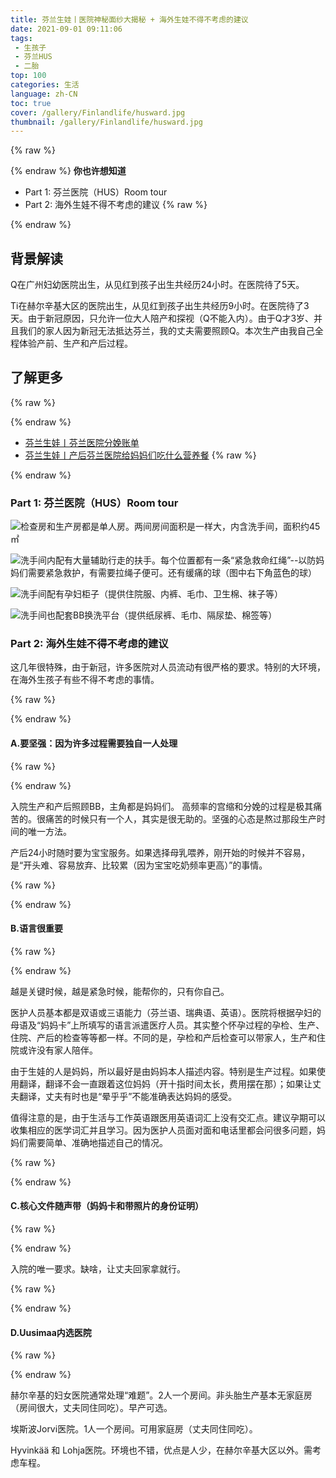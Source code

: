 ```yaml
---
title: 芬兰生娃丨医院神秘面纱大揭秘 + 海外生娃不得不考虑的建议
date: 2021-09-01 09:11:06
tags: 
 - 生孩子
 - 芬兰HUS
 - 二胎
top: 100
categories: 生活
language: zh-CN
toc: true
cover: /gallery/Finlandlife/husward.jpg
thumbnail: /gallery/Finlandlife/husward.jpg
---
```


{% raw %}<article class="message is-info"><div class="message-body">{% endraw %}
**你也许想知道**
* Part 1: 芬兰医院（HUS）Room tour
* Part 2: 海外生娃不得不考虑的建议
{% raw %}</div></article>{% endraw %}

<!-- more -->
## 背景解读

Q在广州妇幼医院出生，从见红到孩子出生共经历24小时。在医院待了5天。

Ti在赫尔辛基大区的医院出生，从见红到孩子出生共经历9小时。在医院待了3天。由于新冠原因，只允许一位大人陪产和探视（Q不能入内）。由于Q才3岁、并且我们的家人因为新冠无法抵达芬兰，我的丈夫需要照顾Q。本次生产由我自己全程体验产前、生产和产后过程。

## 了解更多

{% raw %}<article class="message is-info"><div class="message-body">{% endraw %}
* [芬兰生娃丨芬兰医院分娩账单](https://qtimom.com/2021/09/03/Finlandlife/%E5%8C%BB%E9%99%A2%E8%B4%A6%E5%8D%95%E5%88%B0%E4%BA%86/)
* [芬兰生娃丨产后芬兰医院给妈妈们吃什么营养餐](https://qtimom.com/2021/09/06/Finlandlife/%E4%BA%A7%E5%90%8E%E8%8A%AC%E5%85%B0%E5%8C%BB%E9%99%A2%E7%BB%99%E5%A6%88%E5%A6%88%E4%BB%AC%E5%90%83%E4%BB%80%E4%B9%88%E8%90%A5%E5%85%BB%E9%A4%90/)
{% raw %}</div></article>{% endraw %}

### Part 1: 芬兰医院（HUS）Room tour

![检查房和生产房都是单人房。两间房间面积是一样大，内含洗手间，面积约45㎡](https://res.cloudinary.com/dtyie1sma/image/upload/v1630924945/HUSTi/20210815_161504_%E5%89%AF%E6%9C%AC_oybemo.jpg)

![洗手间内配有大量辅助行走的扶手。每个位置都有一条“紧急救命红绳”--以防妈妈们需要紧急救护，有需要拉绳子便可。还有缓痛的球（图中右下角蓝色的球）](https://res.cloudinary.com/dtyie1sma/image/upload/v1630924824/HUSTi/20210815_161431_qftegk.jpg)


![洗手间配有孕妇柜子（提供住院服、内裤、毛巾、卫生棉、袜子等）](https://res.cloudinary.com/dtyie1sma/image/upload/v1630937274/HUSTi/20210815_195341_%E5%89%AF%E6%9C%AC_snuvjv.jpg)

![洗手间也配套BB换洗平台（提供纸尿裤、毛巾、隔尿垫、棉签等）](https://res.cloudinary.com/dtyie1sma/image/upload/v1630937274/HUSTi/20210815_195421_%E5%89%AF%E6%9C%AC_vlkcd9.jpg)

### Part 2: 海外生娃不得不考虑的建议

这几年很特殊，由于新冠，许多医院对人员流动有很严格的要求。特别的大环境，在海外生孩子有些不得不考虑的事情。

{% raw %}<div class="notification is-warning">{% endraw %}
#### A.要坚强：因为许多过程需要独自一人处理
{% raw %}</div>{% endraw %}

入院生产和产后照顾BB，主角都是妈妈们。
高频率的宫缩和分娩的过程是极其痛苦的。很痛苦的时候只有一个人，其实是很无助的。坚强的心态是熬过那段生产时间的唯一方法。

产后24小时随时要为宝宝服务。如果选择母乳喂养，刚开始的时候并不容易，是“开头难、容易放弃、比较累（因为宝宝吃奶频率更高）”的事情。


{% raw %}<div class="notification is-warning">{% endraw %}
#### B.语言很重要
{% raw %}</div>{% endraw %}

越是关键时候，越是紧急时候，能帮你的，只有你自己。

医护人员基本都是双语或三语能力（芬兰语、瑞典语、英语）。医院将根据孕妇的母语及“妈妈卡”上所填写的语言派遣医疗人员。其实整个怀孕过程的孕检、生产、住院、产后的检查等等都一样。不同的是，孕检和产后检查可以带家人，生产和住院或许没有家人陪伴。

由于生娃的人是妈妈，所以最好是由妈妈本人描述内容。特别是生产过程。如果使用翻译，翻译不会一直跟着这位妈妈（开十指时间太长，费用摆在那）；如果让丈夫翻译，丈夫有时也是“晕乎乎”不能准确表达妈妈的感受。

值得注意的是，由于生活与工作英语跟医用英语词汇上没有交汇点。建议孕期可以收集相应的医学词汇并且学习。因为医护人员面对面和电话里都会问很多问题，妈妈们需要简单、准确地描述自己的情况。


{% raw %}<div class="notification is-warning">{% endraw %}
#### C.核心文件随声带（妈妈卡和带照片的身份证明）
{% raw %}</div>{% endraw %}

入院的唯一要求。缺啥，让丈夫回家拿就行。


{% raw %}<div class="notification is-warning">{% endraw %}
#### D.Uusimaa内选医院
{% raw %}</div>{% endraw %}

赫尔辛基的妇女医院通常处理“难题”。2人一个房间。非头胎生产基本无家庭房（房间很大，丈夫同住同吃）。早产可选。

埃斯波Jorvi医院。1人一个房间。可用家庭房（丈夫同住同吃）。

Hyvinkää 和 Lohja医院。环境也不错，优点是人少，在赫尔辛基大区以外。需考虑车程。
